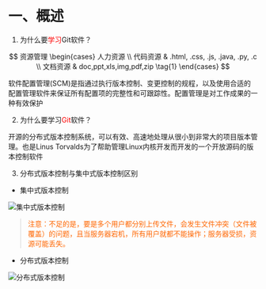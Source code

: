 # 一、概述

1. 为什么要<span style="color:red">学习</span>Git软件？

$$
资源管理  \begin{cases}  
人力资源 \\
代码资源 & .html, .css, .js, .java, .py, .c \\
文档资源 & doc,ppt,xls,img,pdf,zip
\tag{1} \end{cases}
$$

软件配置管理(SCM)是指通过执行版本控制、变更控制的规程，以及使用合适的配置管理软件来保证所有配置项的完整性和可跟踪性。配置管理是对工作成果的一种有效保护


2. 为什么要学习<span style="color:red">Git</span>软件？

开源的分布式版本控制系统，可以有效、高速地处理从很小到非常大的项目版本管理。也是Linus Torvalds为了帮助管理Linux内核开发而开发的一个开放源码的版本控制软件

3. 分布式版本控制与集中式版本控制区别
- 集中式版本控制

![集中式版本控制](/other/version/git/git-know-02.jpg)

><p style="color:#F60">注意：不足的是，要是多个用户都分别上传文件，会发生文件冲突（文件被覆盖）的问题，且当服务器宕机，所有用户就都不能操作；服务器受损，资源可能丢失。</p>

- 分布式版本控制

![分布式版本控制](/other/version/git/git-know-03.png)
